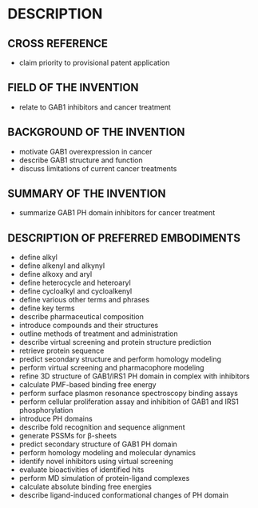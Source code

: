 # DESCRIPTION

## CROSS REFERENCE

- claim priority to provisional patent application

## FIELD OF THE INVENTION

- relate to GAB1 inhibitors and cancer treatment

## BACKGROUND OF THE INVENTION

- motivate GAB1 overexpression in cancer
- describe GAB1 structure and function
- discuss limitations of current cancer treatments

## SUMMARY OF THE INVENTION

- summarize GAB1 PH domain inhibitors for cancer treatment

## DESCRIPTION OF PREFERRED EMBODIMENTS

- define alkyl
- define alkenyl and alkynyl
- define alkoxy and aryl
- define heterocycle and heteroaryl
- define cycloalkyl and cycloalkenyl
- define various other terms and phrases
- define key terms
- describe pharmaceutical composition
- introduce compounds and their structures
- outline methods of treatment and administration
- describe virtual screening and protein structure prediction
- retrieve protein sequence
- predict secondary structure and perform homology modeling
- perform virtual screening and pharmacophore modeling
- refine 3D structure of GAB1/IRS1 PH domain in complex with inhibitors
- calculate PMF-based binding free energy
- perform surface plasmon resonance spectroscopy binding assays
- perform cellular proliferation assay and inhibition of GAB1 and IRS1 phosphorylation
- introduce PH domains
- describe fold recognition and sequence alignment
- generate PSSMs for β-sheets
- predict secondary structure of GAB1 PH domain
- perform homology modeling and molecular dynamics
- identify novel inhibitors using virtual screening
- evaluate bioactivities of identified hits
- perform MD simulation of protein-ligand complexes
- calculate absolute binding free energies
- describe ligand-induced conformational changes of PH domain


